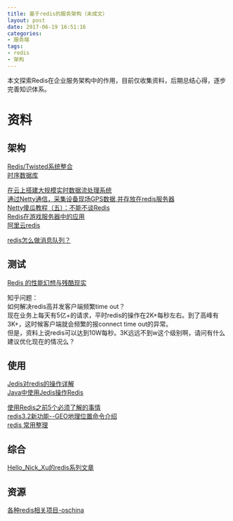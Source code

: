 ```yaml
---
title: 基于redis的服务架构（未成文）
layout: post
date: 2017-06-19 16:51:16
categories:
- 服务端
tags:
- redis
- 架构
---
```

本文探索Redis在企业服务架构中的作用，目前仅收集资料，后期总结心得，逐步完善知识体系。





# 资料

## 架构

[Redis/Twisted系统整合 ](http://blog.sina.com.cn/s/blog_4680937f0102wsdj.html)  
[时序数据库](https://cloud.baidu.com/product/tsdb.html?track=cp:nsem|pf:pc|pp:tsdb|pu:tsdb|ci:|kw:59248)  

[在云上搭建大规模实时数据流处理系统](http://www.cnblogs.com/langtianya/p/4902461.html)  
[通过Netty通信，采集设备现场GPS数据,并存放在redis服务器](http://www.cnblogs.com/meslog/p/5180510.html)  
[Netty傻瓜教程（五）：不能不谈Redis](https://my.oschina.net/u/438393/blog/845527)  
[Redis在游戏服务器中的应用](http://www.cnblogs.com/agent-k/p/Redis.html)  
[阿里云redis](https://www.aliyun.com/product/kvstore?spm=5176.7114037.746101.1.uqLJwB)  

[redis怎么做消息队列？](https://www.zhihu.com/question/20795043)

## 测试
[Redis 的性能幻想与残酷现实](http://blog.csdn.net/mindfloating/article/details/50381978)  

知乎问题：  
如何解决redis高并发客户端频繁time out？  
现在业务上每天有5亿+的请求，平时redis的操作在2K+每秒左右。到了高峰有3K+，这时候客户端就会频繁的报connect time out的异常。  
但是，资料上说redis可以达到10W每秒。3K远远不到w这个级别啊，请问有什么建议优化现在的情况么？   

## 使用

[Jedis对redis的操作详解](http://www.importnew.com/19321.html)  
[Java中使用Jedis操作Redis](http://www.cnblogs.com/liuling/p/2014-4-19-04.html)  

[使用Redis之前5个必须了解的事情](https://www.aliyun.com/zixun/content/2_62_1883753.html)  
[redis3.2新功能--GEO地理位置命令介绍](http://blog.csdn.net/opensure/article/details/51375961)  
[redis 常用整理](http://blog.csdn.net/jone_lu/article/details/50772014)  

## 综合
[Hello_Nick_Xu的redis系列文章](http://hello-nick-xu.iteye.com/category/314998)  

## 资源
[各种redis相关项目-oschina](https://www.oschina.net/search?scope=project&q=redis)  

